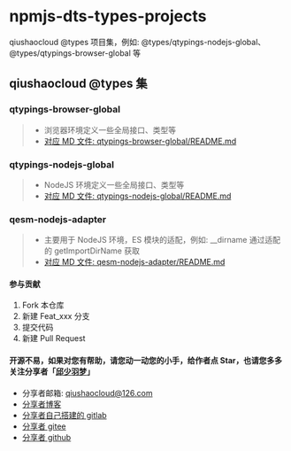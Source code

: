 # npmjs-dts-types-projects
qiushaocloud @types 项目集，例如: @types/qtypings-nodejs-global、@types/qtypings-browser-global 等


## qiushaocloud @types 集
### qtypings-browser-global
> * 浏览器环境定义一些全局接口、类型等
> * [对应 MD 文件: qtypings-browser-global/README.md](qtypings-browser-global/README.md)

### qtypings-nodejs-global
> * NodeJS 环境定义一些全局接口、类型等
> * [对应 MD 文件: qtypings-nodejs-global/README.md](qtypings-nodejs-global/README.md)

### qesm-nodejs-adapter
> * 主要用于 NodeJS 环境，ES 模块的适配，例如: __dirname 通过适配的 getImportDirName 获取
> * [对应 MD 文件: qesm-nodejs-adapter/README.md](qesm-nodejs-adapter/README.md)


#### 参与贡献

1.  Fork 本仓库
2.  新建 Feat_xxx 分支
3.  提交代码
4.  新建 Pull Request



#### 开源不易，如果对您有帮助，请您动一动您的小手，给作者点 Star，也请您多多关注分享者「[邱少羽梦](https://www.qiushaocloud.top)」

* 分享者邮箱: [qiushaocloud@126.com](mailto:qiushaocloud@126.com)
* [分享者博客](https://www.qiushaocloud.top)
* [分享者自己搭建的 gitlab](https://gitlab.qiushaocloud.top/qiushaocloud) 
* [分享者 gitee](https://gitee.com/qiushaocloud/dashboard/projects) 
* [分享者 github](https://github.com/qiushaocloud?tab=repositories) 
